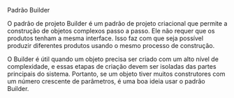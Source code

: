 Padrão Builder


O padrão de projeto Builder é um padrão de projeto criacional que permite a construção de objetos complexos passo a passo. Ele não requer que os produtos tenham a mesma interface. Isso faz com que seja possível produzir diferentes produtos usando o mesmo processo de construção.

O Builder é útil quando um objeto precisa ser criado com um alto nível de complexidade, e essas etapas de criação devem ser isoladas das partes principais do sistema. Portanto, se um objeto tiver muitos construtores com um número crescente de parâmetros, é uma boa ideia usar o padrão Builder.
